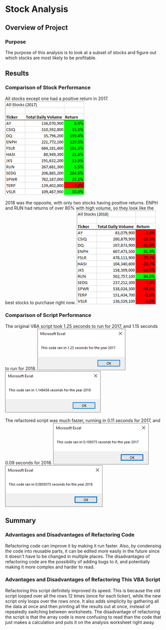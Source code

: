 # Stock Analysis

## Overview of Project

### Purpose
The purpose of this analysis is to look at a subset of stocks and figure out which stocks are most likely to be profitable.

## Results

### Comparison of Stock Performance
All stocks except one had a positive return in 2017.
![2017 Stock Performance](/Resources/Stock_Performance_2017.png)

2018 was the opposite, with only two stocks having positive returns.  ENPH and RUN had returns of over 80% with high volume, so they look like the best stocks to purchase right now.
![2018 Stock Performance](/Resources/Stock_Performance_2018.png)

### Comparison of Script Performance
The original VBA script took 1.25 seconds to run for 2017, and 1.15 seconds to run for 2018.
![Original Script Performance for 2017](/Resources/VBA_Challenge_2017_Original_Code.png)
![Original Script Performance for 2018](/Resources/VBA_Challenge_2018_Original_Code.png)

The refactored script was much faster, running in 0.11 seconds for 2017, and 0.09 seconds for 2018.
![Refactored Script Performance for 2017](/Resources/VBA_Challenge_2017.png)
![Refactored Script Performance for 2018](/Resources/VBA_Challenge_2018.png)

## Summary

### Advantages and Disadvantages of Refactoring Code
Refactoring code can improve it by making it run faster.  Also, by condensing the code into reusable parts, it can be edited more easily in the future since it doesn't have to be changed in multiple places.  The disadvantages of refactoring code are the possibility of adding bugs to it, and potentially making it more complex and harder to read.

### Advantages and Disadvantages of Refactoring This VBA Script
Refactoring this script definitely improved its speed.  This is because the old script looped over all the rows 12 times (once for each ticker), while the new script only loops over the rows once.  It also adds simplicity by gathering all the data at once and then printing all the results out at once, instead of repeatedly switching between worksheets.  The disadvantage of refactoring the script is that the array code is more confusing to read than the code that just makes a calculation and puts it on the analysis worksheet right away.